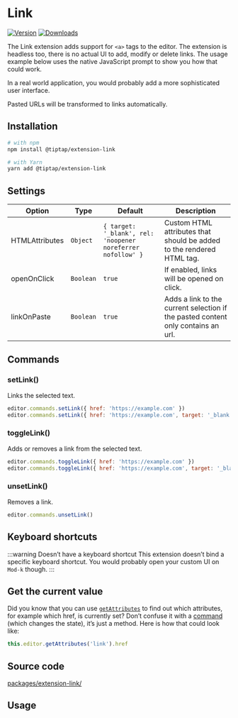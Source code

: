 # Link
[![Version](https://img.shields.io/npm/v/@tiptap/extension-link.svg?label=version)](https://www.npmjs.com/package/@tiptap/extension-link)
[![Downloads](https://img.shields.io/npm/dm/@tiptap/extension-link.svg)](https://npmcharts.com/compare/@tiptap/extension-link?minimal=true)

The Link extension adds support for `<a>` tags to the editor. The extension is headless too, there is no actual UI to add, modify or delete links. The usage example below uses the native JavaScript prompt to show you how that could work.

In a real world application, you would probably add a more sophisticated user interface.

Pasted URLs will be transformed to links automatically.

## Installation
```bash
# with npm
npm install @tiptap/extension-link

# with Yarn
yarn add @tiptap/extension-link
```

## Settings
| Option         | Type      | Default                                                     | Description                                                                      |
| -------------- | --------- | ----------------------------------------------------------- | -------------------------------------------------------------------------------- |
| HTMLAttributes | `Object`  | `{ target: '_blank', rel: 'noopener noreferrer nofollow' }` | Custom HTML attributes that should be added to the rendered HTML tag.            |
| openOnClick    | `Boolean` | `true`                                                      | If enabled, links will be opened on click.                                       |
| linkOnPaste    | `Boolean` | `true`                                                      | Adds a link to the current selection if the pasted content only contains an url. |

## Commands

### setLink()
Links the selected text.

```js
editor.commands.setLink({ href: 'https://example.com' })
editor.commands.setLink({ href: 'https://example.com', target: '_blank' })
```

### toggleLink()
Adds or removes a link from the selected text.

```js
editor.commands.toggleLink({ href: 'https://example.com' })
editor.commands.toggleLink({ href: 'https://example.com', target: '_blank' })
```

### unsetLink()
Removes a link.

```js
editor.commands.unsetLink()
```

## Keyboard shortcuts
:::warning Doesn’t have a keyboard shortcut
This extension doesn’t bind a specific keyboard shortcut. You would probably open your custom UI on `Mod-k` though.
:::

## Get the current value
Did you know that you can use [`getAttributes`](/api/editor#get-attributes) to find out which attributes, for example which href, is currently set? Don’t confuse it with a [command](/api/commands) (which changes the state), it’s just a method. Here is how that could look like:

```js
this.editor.getAttributes('link').href
```

## Source code
[packages/extension-link/](https://github.com/ueberdosis/tiptap/blob/main/packages/extension-link/)

## Usage
<tiptap-demo name="Marks/Link"></tiptap-demo>
